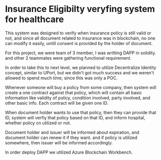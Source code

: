 # Insurance Eligibilty veryfing system for healthcare
This system was designed to verify when insurance policy is still valid or not, and since all document related to insurance was in blockchain, no one can modify it easily, untill consent is provided by the holder of document.

For this project, we were team of 3 member, I was writting DAPP  in solidity. and other 2 teammates were gathering functional requirement.

In order to take this to next level, we planned to utilize Decentralize Identity concept, similar to UPort, but we didn't got much success and we weren't allowed to spend much time, since this was only a POC.

Whenever someone will buy a policy from some company, then system will create a one contract against that policy, which will contain all basic information like validity of policy, condition involved, party involved, and other basic info. Each contract will be given one ID.

When document holder wants to use that policy, then they can provide that ID, system will verfiy that policy based on that ID, and inform hospital, whether policy cn utilized or not.

Document holder and issuer will be informed about expiration, and document holder can renew it if they want.  and if policy is utilized somewhere, then issuer will be informed accordingly.

In order deploy DAPP we utilized Azure Blockchain Workbench. 
